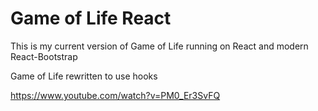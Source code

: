 # Game of Life React
This is my current version of Game of Life running on React and modern React-Bootstrap

Game of Life rewritten to use hooks

https://www.youtube.com/watch?v=PM0_Er3SvFQ